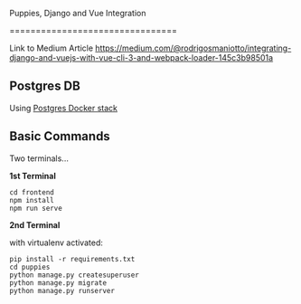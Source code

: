 Puppies, Django and Vue Integration

================================

Link to Medium Article
https://medium.com/@rodrigosmaniotto/integrating-django-and-vuejs-with-vue-cli-3-and-webpack-loader-145c3b98501a


Postgres DB
-----------
Using [Postgres Docker stack](e1a7b6edbc0f2c21e32e0cec30a07baa)


Basic Commands
--------------
Two terminals...


**1st Terminal**
```
cd frontend
npm install
npm run serve
```

**2nd Terminal** 

with virtualenv activated:

```
pip install -r requirements.txt
cd puppies
python manage.py createsuperuser
python manage.py migrate
python manage.py runserver
```
